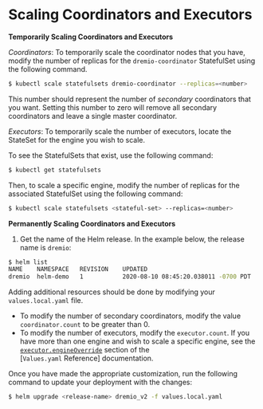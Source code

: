 # Scaling Coordinators and Executors

**Temporarily Scaling Coordinators and Executors**

*Coordinators*: To temporarily scale the coordinator nodes that you have, modify the number of replicas for the `dremio-coordinator` StatefulSet using the following command.

```bash
$ kubectl scale statefulsets dremio-coordinator --replicas=<number>
```

This number should represent the number of *secondary* coordinators that you want. Setting this number to zero will remove all secondary coordinators and leave a single master coordinator.

*Executors*: To temporarily scale the number of executors, locate the StateSet for the engine you wish to scale.

To see the StatefulSets that exist, use the following command:

```bash
$ kubectl get statefulsets
```

Then, to scale a specific engine, modify the number of replicas for the associated StatefulSet using the following command:

```bash
$ kubectl scale statefulsets <stateful-set> --replicas=<number>
```

**Permanently Scaling Coordinators and Executors** 

1. Get the name of the Helm release. In the example below, the release
   name is `dremio`:

```bash
$ helm list
NAME  	NAMESPACE	REVISION	UPDATED                             	STATUS  	CHART       	APP VERSION
dremio	helm-demo	1       	2020-08-10 08:45:20.038011 -0700 PDT	deployed	dremio-2.0.0	           
```

Adding additional resources should be done by modifying your
`values.local.yaml` file.

* To modify the number of secondary coordinators, modify the value `coordinator.count` to be greater than 0.
* To modify the number of executors, modify the `executor.count`. If you have more than one engine and wish to scale a specific engine, see the [`executor.engineOverride`](../Values-Reference.md#executorengineoverride) section of the [`Values.yaml` Reference] documentation. 

Once you have made the appropriate customization, run the following command to update your
deployment with the changes:

```bash
$ helm upgrade <release-name> dremio_v2 -f values.local.yaml
```

